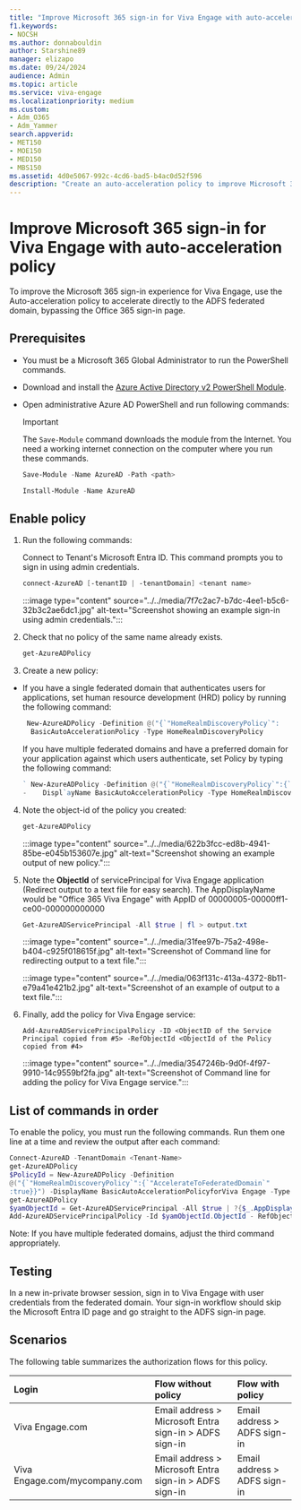```yaml
---
title: "Improve Microsoft 365 sign-in for Viva Engage with auto-acceleration policy"
f1.keywords:
- NOCSH
ms.author: donnabouldin
author: Starshine89
manager: elizapo
ms.date: 09/24/2024
audience: Admin
ms.topic: article
ms.service: viva-engage
ms.localizationpriority: medium
ms.custom:
- Adm_O365
- Adm_Yammer
search.appverid:
- MET150
- MOE150
- MED150
- MBS150
ms.assetid: 4d0e5067-992c-4cd6-bad5-b4ac0d52f596
description: "Create an auto-acceleration policy to improve Microsoft 365 sign-in for Viva Engage."
---
```


# Improve Microsoft 365 sign-in for Viva Engage with auto-acceleration policy

To improve the Microsoft 365 sign-in experience for Viva Engage, use the Auto-acceleration policy to accelerate directly to the ADFS federated domain, bypassing the Office 365 sign-in page. 
  
## Prerequisites

- You must be a Microsoft 365 Global Administrator to run the PowerShell commands.
    
- Download and install the [Azure Active Directory v2 PowerShell Module](https://www.powershellgallery.com/packages/AzureAD/2.0.2.16).
    
- Open administrative Azure AD PowerShell and run following commands:

     > [!IMPORTANT]
     > The `Save-Module` command downloads the module from the Internet. You need a working internet connection on the computer where you run these commands. 
    
    ```powershell
    Save-Module -Name AzureAD -Path <path>
    ```

   

  
    ```powershell
    Install-Module -Name AzureAD
    ```

## Enable policy

1. Run the following commands:
    
    Connect to Tenant's Microsoft Entra ID. This command prompts you to sign in using admin credentials.
    
      ```powershell
     connect-AzureAD [-tenantID | -tenantDomain] <tenant name>
     ```

    :::image type="content" source="../../media/7f7c2ac7-b7dc-4ee1-b5c6-32b3c2ae6dc1.jpg" alt-text="Screenshot showing an example sign-in using admin credentials.":::
  
2. Check that no policy of the same name already exists.
    
      ```powershell
      get-AzureADPolicy
      ```

3. Create a new policy:
    
  - If you have a single federated domain that authenticates users for applications, set human resource development (HRD) policy by running the following command:
    
     ```powershell
      New-AzureADPolicy -Definition @("{`"HomeRealmDiscoveryPolicy`":        {`"AccelerateToFederatedDomain`":true}}") -DisplayName
       BasicAutoAccelerationPolicy -Type HomeRealmDiscoveryPolicy
    ```

    If you have multiple federated domains and have a preferred domain for your application against which users authenticate, set Policy by typing the following command:
    
       ```powershell
     ` New-AzureADPolicy -Definition @("{`"HomeRealmDiscoveryPolicy`":{`"AccelerateToFederatedDomain`":true,`"PreferredDomain`":`"contoso.com`"}}")
    -    Displ`ayName BasicAutoAccelerationPolicy -Type HomeRealmDiscoveryPolicy
       ```

4. Note the object-id of the policy you created:
    ```powershell
    get-AzureADPolicy
    ```
    :::image type="content" source="../../media/622b3fcc-ed8b-4941-85be-e045b153607e.jpg" alt-text="Screenshot showing an example output of new policy.":::

5. Note the **ObjectId** of servicePrincipal for Viva Engage application (Redirect output to a text file for easy search). The AppDisplayName would be "Office 365 Viva Engage" with AppID of 00000005-00000ff1-ce00-000000000000 
    
    ```powershell
    Get-AzureADServicePrincipal -All $true | fl > output.txt
    ```
    :::image type="content" source="../../media/31fee97b-75a2-498e-b404-c925f018615f.jpg" alt-text="Screenshot of Command line for redirecting output to a text file.":::

    :::image type="content" source="../../media/063f131c-413a-4372-8b11-e79a41e421b2.jpg" alt-text="Screenshot of an example of output to a text file.":::
  
6. Finally, add the policy for Viva Engage service:
    
      ```
      Add-AzureADServicePrincipalPolicy -ID <ObjectID of the Service Principal copied from #5> -RefObjectId <ObjectId of the Policy copied from #4>
      ```

    :::image type="content" source="../../media/3547246b-9d0f-4f97-9910-14c9559bf2fa.jpg" alt-text="Screenshot of Command line for adding the policy for Viva Engage service.":::
  
## List of commands in order

To enable the policy, you must run the following commands. Run them one line at a time and review the output after each command:
  
```Powershell
Connect-AzureAD -TenantDomain <Tenant-Name>
get-AzureADPolicy
$PolicyId = New-AzureADPolicy -Definition
@("{`"HomeRealmDiscoveryPolicy`":{`"AccelerateToFederatedDomain`"
:true}}") -DisplayName BasicAutoAccelerationPolicyforViva Engage -Type HomeRealmDiscoveryPolicy
get-AzureADPolicy
$yamObjectId = Get-AzureADServicePrincipal -All $true | ?{$_.AppDisplayName -eq 'Office 365 Viva Engage'}
Add-AzureADServicePrincipalPolicy -Id $yamObjectId.ObjectId - RefObjectId $PolicyId.Id
```

Note: If you have multiple federated domains, adjust the third command appropriately.
  
## Testing

In a new in-private browser session, sign in to Viva Engage with user credentials from the federated domain. Your sign-in workflow should skip the Microsoft Entra ID page and go straight to the ADFS sign-in page.  
  
## Scenarios

The following table summarizes the authorization flows for this policy.
  
|**Login**|**Flow without policy**|**Flow with policy**|
|:-----|:-----|:-----|
|Viva Engage.com  <br/> |Email address \> Microsoft Entra sign-in \> ADFS sign-in  <br/> |Email address \> ADFS sign-in  <br/> |
|Viva Engage.com/mycompany.com  <br/> |Email address \> Microsoft Entra sign-in \> ADFS sign-in  <br/> |Email address \> ADFS sign-in  <br/> |
